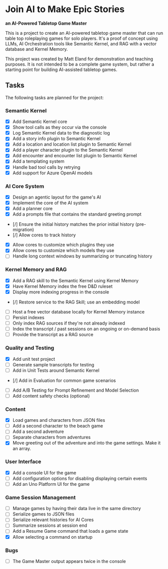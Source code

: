 # Join AI to Make Epic Stories
**an AI-Powered Tabletop Game Master**

This is a project to create an AI-powered tabletop game master that can run table top roleplaying games for solo players. It's a proof of concept using LLMs, AI Orchestration tools like Semantic Kernel, and RAG with a vector database and Kernel Memory.

This project was created by Matt Eland for demonstration and teaching purposes. It is not intended to be a complete game system, but rather a starting point for building AI-assisted tabletop games.

## Tasks

The following tasks are planned for the project:

### Semantic Kernel

- [x] Add Semantic Kernel core
- [x] Show tool calls as they occur via the console
- [x] Log Semantic Kernel data to the diagnostic log
- [x] Add a story info plugin to Semantic Kernel
- [x] Add a location and location list plugin to Semantic Kernel
- [x] Add a player character plugin to the Semantic Kernel
- [x] Add encounter and encounter list plugin to Semantic Kernel
- [x] Add a templating system
- [x] Handle bad tool calls by retrying
- [x] Add support for Azure OpenAI models

### AI Core System

- [x] Design an agentic layout for the game's AI
- [x] Implement the core of the AI system
- [x] Add a planner core
- [x] Add a prompts file that contains the standard greeting prompt
- [/] Ensure the initial history matches the prior initial history (pre-migration)
- [/] Allow cores to track history
- [x] Allow cores to customize which plugins they use
- [x] Allow cores to customize which models they use
- [ ] Handle long context windows by summarizing or truncating history

### Kernel Memory and RAG

- [x] Add a RAG skill to the Semantic Kernel using Kernel Memory
- [x] Have Kernel Memory index the free D&D ruleset
- [x] Display more indexing progress in the console
- [/] Restore service to the RAG Skill; use an embedding model
- [ ] Host a free vector database locally for Kernel Memory instance
- [ ] Persist indexes
- [ ] Only index RAG sources if they're not already indexed
- [ ] Index the transcript / past sessions on an ongoing or on-demand basis
- [ ] Provide the transcript as a RAG source

### Quality and Testing

- [x] Add unit test project
- [ ] Generate sample transcripts for testing
- [ ] Add in Unit Tests around Semantic Kernel
- [/] Add in Evaluation for common game scenarios
- [ ] Add A/B Testing for Prompt Refinement and Model Selection
- [ ] Add content safety checks (optional)

### Content

- [x] Load games and characters from JSON files
- [ ] Add a second character to the beach game
- [ ] Add a second adventure
- [ ] Separate characters from adventures
- [x] Move greeting out of the adventure and into the game settings. Make it an array.

### User Interface

- [x] Add a console UI for the game
- [ ] Add configuration options for disabling displaying certain events
- [ ] Add an Uno Platform UI for the game

### Game Session Management

- [ ] Manage games by having their data live in the same directory
- [ ] Serialize games to JSON files
- [ ] Serialize relevant histories for AI Cores
- [ ] Summarize sessions at session end
- [ ] Add a Resume Game command that loads a game state
- [x] Allow selecting a command on startup

### Bugs

- [ ] The Game Master output appears twice in the console